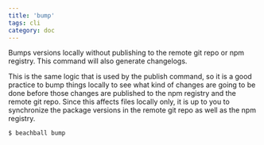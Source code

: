 ```yaml
---
title: 'bump'
tags: cli
category: doc
---
```


Bumps versions locally without publishing to the remote git repo or npm registry. This command will also generate changelogs.

This is the same logic that is used by the publish command, so it is a good practice to bump things locally to see what kind of changes are going to be done before those changes are published to the npm registry and the remote git repo. Since this affects files locally only, it is up to you to synchronize the package versions in the remote git repo as well as the npm registry.

```bash
$ beachball bump
```
